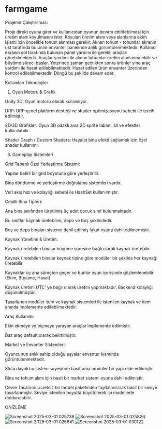 # farmgame
Projenin Çalıştırılması

Proje direkt oyuna girer ve kullanıcıdan oyunun devam ettirilebilmesi için üretim alanı koyulmasını ister.
Koyulan üretim alanı veya alanlarına ekim işlemi için öncelikle tohum alınması gerekir.
Alınan tohum - tohumlar ekranın üst tarafında bulunan envanter panelinde anlık görüntülenmektedir.
Kullanıcı ekranın sol tarafında bulunan panel yardımı ile gerekli araçları görebilmektedir.
Araçlar yardımı ile alınan tohumlar üretim alanlarına ekilir ve büyüme süreci başlar.
Yeterince zaman geçtikten sonra ürünler yine araç yardımı ile hasat edilebilmektedir.
Hasat edilen ürün envanter üzerinden kontrol edilebilmektedir.
Döngü bu şekilde devam eder.


Kullanılan Teknolojiler



1. Oyun Motoru & Grafik

Unity 3D: Oyun motoru olarak kullanılıyor.

URP: URP genel platform desteği ve shader optimizasyonu sebebi ile tercih edilmiştir.

2D/3D Grafikler: Oyun 3D odaklı ama 2D sprite tabanlı UI ve efektler kullanılabilir.

Shader Graph / Custom Shaders: Hayalet bina efekti sağlamak için özel shader kullanımı.


3. Gameplay Sistemleri

Grid Tabanlı Özel Yerleştirme Sistemi:

Yapılar belirli bir grid boyutuna göre yerleştirilir.

Bina döndürme ve yerleştirme doğrulama sistemleri vardır.

Veri akış hızı ve kolaylığı sebebi ile HashSet kullanılmıştır.


Çeşitli Bina Tipleri:

Ana bina sınıfından türetilmiş üç adet çocuk sınıf bulunmaktadır.

Bu sınıflar kaynak üretebilen, depo ve boş şeklindedir.

Boş ve depo binaları sisteme dahil edilmiş fakat oyuna dahil edilmemiştir.


Kaynak Yönetimi & Üretim:

Kaynak üretebilen binalar büyüme süresine bağlı olarak kaynak üretebilir.

Kaynak üretebilen binalar kaynak tipine göre modüler bir şekilde her kaynağı üretebilir.

Kaynaklar üç ana süreçten geçer ve bunlar oyun içerisinde gözlemlenebilir. (Ekim, Büyüme, Hasat)

Kaynak üretimi UTC' ye bağlı olarak üretim yapmaktadır. Backend kolaylığı düşünülmüştür.

Tasarlanan modüler item ve kaynak sistemleri ile istenilen kaynak ve item anında implemente edilebilmektedir.


Araç Kullanımı:

Ekin ekmeye ve biçmeye yarayan araçlar implemente edilmiştir.

Baz araç default olarak belirtilmiştir.


Market ve Envanter Sistemleri:

Oyuncunun anlık sahip olduğu eşyalar envanter kısmında görüntülenmektedir.

Slota dayalı bu sistem sayesinde basit ama modüler bir yapı elde edilmiştir.

Bina ve tohum alımı için basit bir market sistemi oyuna dahil edilmiştir.

Çevre Tasarımı:
Ücretsiz bir model paketinden faydalanılarak basit bir seviye tasarlanmıştır.
Seviye istenilen boyutta büyütülerek içi modellerle doldurulabilir.

ÖNİZLEME

![Screenshot 2025-03-01 025739](https://github.com/user-attachments/assets/bd7ed43b-03c3-4dd8-bd21-d30b99ff5c23)
![Screenshot 2025-03-01 025826](https://github.com/user-attachments/assets/b9fa5ccd-562a-4c35-98d4-292699d90943)
![Screenshot 2025-03-01 025841](https://github.com/user-attachments/assets/98bf1eec-a48c-475a-8e83-c73a6168d561)
![Screenshot 2025-03-01 030122](https://github.com/user-attachments/assets/3a648c76-d4f7-4ac8-9573-cb5823ee53d2)

